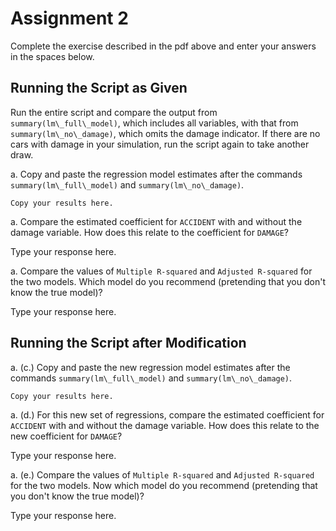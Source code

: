 # Assignment 2

Complete the exercise described in the pdf above and enter your answers in 
the spaces below.

## Running the Script as Given

Run the entire script and compare 
the output from ```summary(lm\_full\_model)```, 
which includes all variables, 
with that from ```summary(lm\_no\_damage)```, 
which omits the damage indicator. 
If there are no cars with damage in your simulation, 
run the script again to take another draw.


a. Copy and paste the regression model estimates after the commands
```summary(lm\_full\_model)``` and ```summary(lm\_no\_damage)```. 

```
Copy your results here.
```


a. Compare the estimated coefficient for ```ACCIDENT``` 
with and without the damage variable. 
How does this relate to the coefficient for ```DAMAGE```?

Type your response here.


a. Compare the values of 
```Multiple R-squared``` and ```Adjusted R-squared``` for the two models. 
Which model do you recommend (pretending that you don't know the true model)? 

Type your response here.




## Running the Script after Modification


a. (c.) Copy and paste the new regression model estimates after the commands
```summary(lm\_full\_model)``` and ```summary(lm\_no\_damage)```. 

```
Copy your results here.
```


a. (d.) For this new set of regressions, compare the estimated coefficient 
for ```ACCIDENT``` with and without the damage variable. 
How does this relate to the new coefficient for ```DAMAGE```?

Type your response here.


a. (e.) Compare the values of 
```Multiple R-squared``` and ```Adjusted R-squared``` for the two models. 
Now which model do you recommend (pretending that you don't know the true model)? 

Type your response here.

